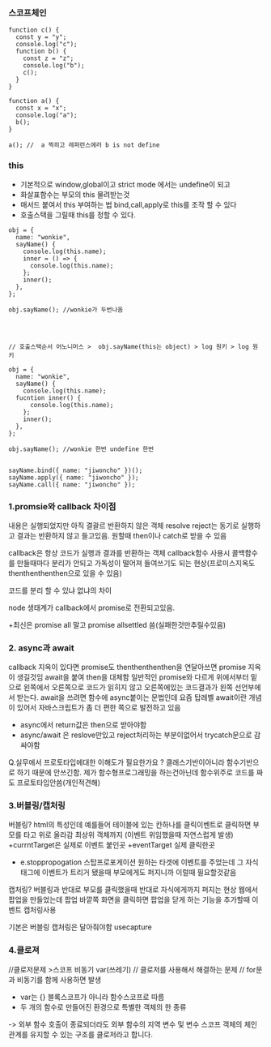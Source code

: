 ### 스코프체인

```
function c() {
  const y = "y";
  console.log("c");
  function b() {
    const z = "z";
    console.log("b");
    c();
  }
}

function a() {
  const x = "x";
  console.log("a");
  b();
}

a(); //  a 찍히고 레퍼런스에러 b is not define
```

### this

- 기본적으로 window,global이고 strict mode 에서는 undefine이 되고
- 화살표함수는 부모의 this 물려받는것
- 매서드 붙여서 this 부여하는 법 bind,call,apply로 this를 조작 할 수 있다
- 호출스택을 그릴때 this를 정할 수 있다.

```
obj = {
  name: "wonkie",
  sayName() {
    console.log(this.name);
    inner = () => {
      console.log(this.name);
    };
    inner();
  },
};

obj.sayName(); //wonkie가 두번나옴




// 호출스택순서 어노니머스 >  obj.sayName(this는 object) > log 원키 > log 원키

obj = {
  name: "wonkie",
  sayName() {
    console.log(this.name);
  fucntion inner() {
      console.log(this.name);
    };
    inner();
  },
};

obj.sayName(); //wonkie 한번 undefine 한번


sayName.bind({ name: "jiwoncho" })();
sayName.apply({ name: "jiwoncho" });
sayName.call({ name: "jiwoncho" });
```

### 1.promsie와 callback 차이점

내용은 실행되었지만 아직 결괄르 반환하지 않은 객체
resolve reject는 동기로 실행하고 결과는 반환하지 않고 들고있음.
원할때 then이나 catch로 받을 수 있음

callback은 항상 코드가 실행과 결과를 반환하는 객체
callback함수 사용시 콜백함수를 만들때마다 분리가 안되고 가독성이 떨어져 들여쓰기도 되는 현상(프로미스지옥도 thenthenthenthen으로 있을 수 있음)

코드를 분리 할 수 있냐 없냐의 차이

node 생태계가 callback에서 promise로 전환되고있음.

+최신은 promise all 말고 promise allsettled 씀(실패한것만추릴수있음)

### 2. async과 await

callback 지옥이 있다면 promise도 thenthenthenthen을 연달아쓰면 promise 지옥이 생길것임 await을 붙여 then을 대체함
일반적인 promise와 다르게 위에서부터 밑으로 왼쪽에서 오른쪽으로 코드가 읽히지 않고 오른쪽에있는 코드결과가 왼쪽 선언부에서 받는다.
await을 쓰려면 함수에 async붙이는 문법인데
요즘 탑레벨 await이란 개념이 있어서 자바스크립트가 좀 더 편한 쪽으로 발전하고 있음

- async에서 return값은 then으로 받아야함
- async/await 은 reslove만있고 reject처리하는 부분이없어서 trycatch문으로 감싸야함

Q.실무에서 프로토타입에대한 이해도가 필요한가요 ?
클래스기반이아니라 함수기반으로 하기 때문에 안쓰긴함.
제가 함수형프로그래밍을 하는건아닌데 함수위주로 코드를 짜도 프로토타입안씀(개인적견해)

### 3.버블링/캡처링

버블링?
html의 특성인데 예를들어 테이블에 있는 칸하나를 클릭이벤트로 클릭하면 부모를 타고 위로 올라감 최상위 객체까지
(이벤트 위임했을때 자연스럽게 발생)
+currntTarget은 실제로 이벤트 붙인곳
+eventTarget 실제 클릭한곳

- e.stoppropogation 스탑프로포게이션
  원하는 타겟에 이벤트를 주었는데 그 자식 태그에 이벤트가 트리거 됐을때 부모에게도 퍼지니까 이럴때 필요할것같음

캡처링?
버블링과 반대로 부모를 클릭했을때 반대로 자식에게까지 퍼지는 현상
웹에서 팝업을 만들었는데 팝업 바깥쪽 화면을 클릭하면 팝업을 닫게 하는 기능을 추가할때 이벤트 캡처링사용

기본은 버블링 캡처링은 달아줘야함 usecapture

### 4.클로져

//클로저문제 >스코프 비동기 var(쓰레기)
// 클로저를 사용해서 해결하는 문제
// for문과 비동기를 함께 사용하면 발생

- var는 {} 블록스코프가 아니라 함수스코프로 따름
- 두 개의 함수로 만들어진 환경으로 특별한 객체의 한 종류

-> 외부 함수 호출이 종료되더라도 외부 함수의 지역 변수 및 변수 스코프 객체의 체인 관계를 유지할 수 있는 구조를 클로저라고 합니다.

